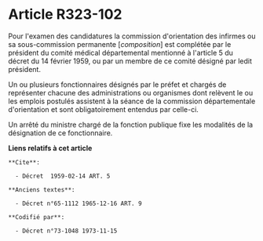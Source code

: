 # Article R323-102

Pour l'examen des candidatures la commission d'orientation des infirmes ou sa sous-commission permanente [*composition*] est
complétée par le président du comité médical départemental mentionné à l'article 5 du décret du 14 février 1959, ou par un
membre de ce comité désigné par ledit président.

Un ou plusieurs fonctionnaires désignés par le préfet et chargés de représenter chacune des administrations ou organismes
dont relèvent le ou les emplois postulés assistent à la séance de la commission départementale d'orientation et sont
obligatoirement entendus par celle-ci.

Un arrêté du ministre chargé de la fonction publique fixe les modalités de la désignation de ce fonctionnaire.

**Liens relatifs à cet article**

	**Cite**:

	  - Décret  1959-02-14 ART. 5

	**Anciens textes**:

	  - Décret n°65-1112 1965-12-16 ART. 9

	**Codifié par**:

	  - Décret n°73-1048 1973-11-15
